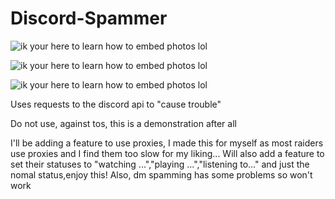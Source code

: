 # Discord-Spammer
![ik your here to learn how to embed photos lol](https://i.imgur.com/xLIOkyn.png)

![ik your here to learn how to embed photos lol](https://i.imgur.com/HxslopN.png)

![ik your here to learn how to embed photos lol](https://i.imgur.com/JBgqgo6.png)


Uses requests to the discord api to "cause trouble"

Do not use, against tos, this is a demonstration after all

I'll be adding a feature to use proxies, I made this for myself as most raiders use proxies and I find them too slow for my liking...
Will also add a feature to set their statuses to "watching ...","playing ...","listening to..." and just the nomal status,enjoy this!
Also, dm spamming has some problems so won't work
